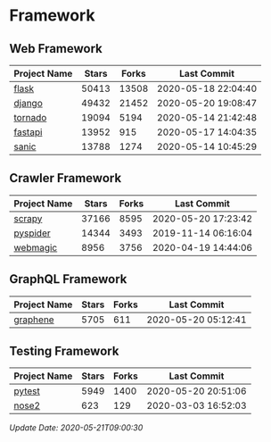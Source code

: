 # Framework

## Web Framework

| Project Name | Stars | Forks | Last Commit |
| ------------ | ----- | ----- | ----------- |
| [flask](https://github.com/pallets/flask) | 50413 | 13508 | 2020-05-18 22:04:40 |
| [django](https://github.com/django/django) | 49432 | 21452 | 2020-05-20 19:08:47 |
| [tornado](https://github.com/tornadoweb/tornado) | 19094 | 5194 | 2020-05-14 21:42:48 |
| [fastapi](https://github.com/tiangolo/fastapi) | 13952 | 915 | 2020-05-17 14:04:35 |
| [sanic](https://github.com/huge-success/sanic) | 13788 | 1274 | 2020-05-14 10:45:29 |

## Crawler Framework

| Project Name | Stars | Forks | Last Commit |
| ------------ | ----- | ----- | ----------- |
| [scrapy](https://github.com/scrapy/scrapy) | 37166 | 8595 | 2020-05-20 17:23:42 |
| [pyspider](https://github.com/binux/pyspider) | 14344 | 3493 | 2019-11-14 06:16:04 |
| [webmagic](https://github.com/code4craft/webmagic) | 8956 | 3756 | 2020-04-19 14:44:06 |

## GraphQL Framework

| Project Name | Stars | Forks | Last Commit |
| ------------ | ----- | ----- | ----------- |
| [graphene](https://github.com/graphql-python/graphene) | 5705 | 611 | 2020-05-20 05:12:41 |

## Testing Framework

| Project Name | Stars | Forks | Last Commit |
| ------------ | ----- | ----- | ----------- |
| [pytest](https://github.com/pytest-dev/pytest) | 5949 | 1400 | 2020-05-20 20:51:06 |
| [nose2](https://github.com/nose-devs/nose2) | 623 | 129 | 2020-03-03 16:52:03 |

*Update Date: 2020-05-21T09:00:30*